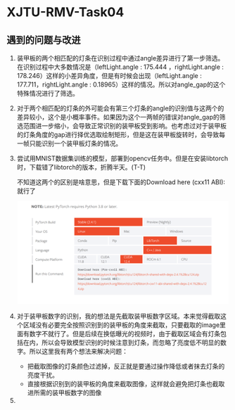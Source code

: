# XJTU-RMV-Task04

##  遇到的问题与改进

1. 装甲板的两个相匹配的灯条在识别过程中通过angle差异进行了第一步筛选。在识别过程中大多数情况是（leftLight.angle : 175.444 ，rightLight.angle : 178.246）这样的小差异角度，但是有时候会出现（leftLight.angle : 177.711，rightLight.angle : 0.18965）这样的情况。所以对angle_gap的这个特殊情况进行了筛选。

2. 对于两个相匹配的灯条的外可能会有第三个灯条的angle的识别值与这两个的差异较小，这个是小概率事件。如果因为这个一两帧的错误对angle_gap的筛选范围进一步缩小，会导致正常识别的装甲板受到影响。也考虑过对于装甲板的灯条角度的gap进行择优选取绘制矩形，但是这在装甲板旋转时，会导致每一帧只能识别一个装甲板灯条的情况。

3. 尝试用MNIST数据集训练的模型，部署到opencv任务中。但是在安装libtorch时，下载错了libtorch的版本，折腾半天。(T-T) 

   不知道这两个的区别是啥意思，但是下载下面的Download here (cxx11 ABI):就行了

   <img src="README.assets/image-20241013221859257.png" alt="image-20241013221859257" style="zoom: 80%;" />

4. 对于装甲板数字的识别，我的想法是先截取装甲板数字区域。本来觉得截取这个区域没有必要完全按照识别到的装甲板的角度来截取，只要截取的image里面有数字不就行了。但是后续在换低曝光的视频时，由于截取区域会有灯条包括在内，所以会导致模型识别的时候注意到灯条，而忽略了亮度低不明显的数字。所以这里我有两个想法来解决问题：

   - 把截取图像的灯条颜色过滤掉，反正就是要通过操作降低或者抹去灯条的亮度干扰。
   - 直接根据识别到的装甲板的角度来截取图像，这样就会避免把灯条也截取进所需的装甲板数字的图像

5. 
